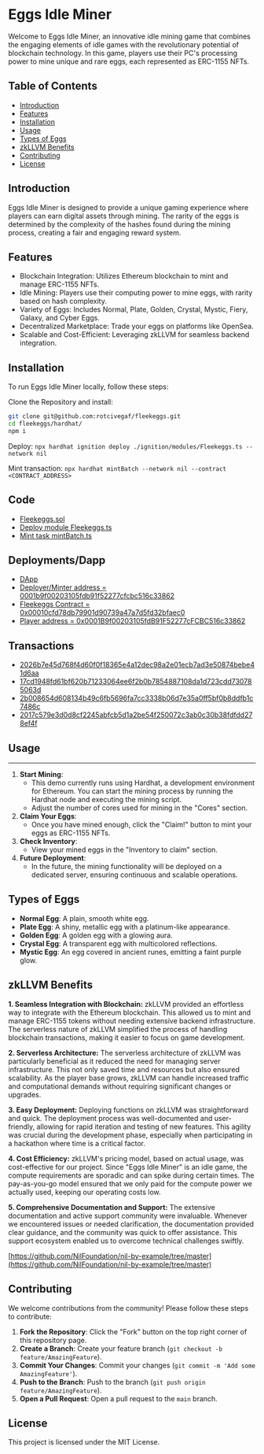# Eggs Idle Miner

Welcome to Eggs Idle Miner, an innovative idle mining game that combines the engaging elements of idle games with the revolutionary potential of blockchain technology. In this game, players use their PC's processing power to mine unique and rare eggs, each represented as ERC-1155 NFTs.

## Table of Contents

- [Introduction](#introduction)
- [Features](#features)
- [Installation](#installation)
- [Usage](#usage)
- [Types of Eggs](#types-of-eggs)
- [zkLLVM Benefits](#zkllvm-benefits)
- [Contributing](#contributing)
- [License](#license)

## Introduction

Eggs Idle Miner is designed to provide a unique gaming experience where players can earn digital assets through mining. The rarity of the eggs is determined by the complexity of the hashes found during the mining process, creating a fair and engaging reward system.

## Features

- Blockchain Integration: Utilizes Ethereum blockchain to mint and manage ERC-1155 NFTs.
- Idle Mining: Players use their computing power to mine eggs, with rarity based on hash complexity.
- Variety of Eggs: Includes Normal, Plate, Golden, Crystal, Mystic, Fiery, Galaxy, and Cyber Eggs.
- Decentralized Marketplace: Trade your eggs on platforms like OpenSea.
- Scalable and Cost-Efficient: Leveraging zkLLVM for seamless backend integration.

## Installation

To run Eggs Idle Miner locally, follow these steps:

Clone the Repository and install:
```bash
git clone git@github.com:rotcivegaf/fleekeggs.git
cd fleekeggs/hardhat/
npm i
```

Deploy: `npx hardhat ignition deploy ./ignition/modules/Fleekeggs.ts --network nil`

Mint transaction: `npx hardhat mintBatch --network nil --contract <CONTRACT_ADDRESS>`

## Code

- [Fleekeggs.sol](https://github.com/rotcivegaf/fleekeggs/blob/master/hardhat/contracts/Fleekeggs.sol)
- [Deploy module Fleekeggs.ts](https://github.com/rotcivegaf/fleekeggs/blob/master/hardhat/ignition/modules/Fleekeggs.ts)
- [Mint task mintBatch.ts](https://github.com/rotcivegaf/fleekeggs/blob/master/hardhat/tasks/mintBatch.ts)

## Deployments/Dapp

- [DApp](https://crooked-car-straight.on-fleek.app/)
- [Deployer/Minter address = 0001b9f00203105fdb91f52277cfcbc516c33862](https://explore.nil.foundation/address/0001b9f00203105fdb91f52277cfcbc516c33862/messages)
- [Fleekeggs Contract = 0x00010cfd78db79901d90739a47a7d5fd32bfaec0](https://explore.nil.foundation/address/0x00010cfd78db79901d90739a47a7d5fd32bfaec0/messages)
- [Player address = 0x0001B9f00203105fdB91F52277cFCBC516c33862](https://explore.nil.foundation/address/0001B9f00203105fdB91F52277cFCBC516c33862/messages)

## Transactions

- [2026b7e45d768f4d60f0f18365e4a12dec98a2e01ecb7ad3e50874bebe41d6aa](https://explore.nil.foundation/tx/2026b7e45d768f4d60f0f18365e4a12dec98a2e01ecb7ad3e50874bebe41d6aa)
- [17cd1948fd61bf620b71233064ee6f2b0b7854887108da1d723cdd730785063d](https://explore.nil.foundation/tx/17cd1948fd61bf620b71233064ee6f2b0b7854887108da1d723cdd730785063d)
- [2b008654d608134b49c6fb5696fa7cc3338b06d7e35a0ff5bf0b8ddfb1c7486c](https://explore.nil.foundation/tx/2b008654d608134b49c6fb5696fa7cc3338b06d7e35a0ff5bf0b8ddfb1c7486c)
- [2017c579e3d0d8cf2245abfcb5d1a2be54f250072c3ab0c30b38fdfdd278ef4f](https://explore.nil.foundation/tx/2017c579e3d0d8cf2245abfcb5d1a2be54f250072c3ab0c30b38fdfdd278ef4f)

## Usage
-----

1.  **Start Mining**:
    -   This demo currently runs using Hardhat, a development environment for Ethereum. You can start the mining process by running the Hardhat node and executing the mining script.
    -   Adjust the number of cores used for mining in the "Cores" section.
2.  **Claim Your Eggs**:
    -   Once you have mined enough, click the "Claim!" button to mint your eggs as ERC-1155 NFTs.
3.  **Check Inventory**:
    -   View your mined eggs in the "Inventory to claim" section.
4.  **Future Deployment**:
    -   In the future, the mining functionality will be deployed on a dedicated server, ensuring continuous and scalable operations.

Types of Eggs
-------------

-   **Normal Egg**: A plain, smooth white egg.
-   **Plate Egg**: A shiny, metallic egg with a platinum-like appearance.
-   **Golden Egg**: A golden egg with a glowing aura.
-   **Crystal Egg**: A transparent egg with multicolored reflections.
-   **Mystic Egg**: An egg covered in ancient runes, emitting a faint purple glow.

zkLLVM Benefits
---------------

**1\. Seamless Integration with Blockchain:** zkLLVM provided an effortless way to integrate with the Ethereum blockchain. This allowed us to mint and manage ERC-1155 tokens without needing extensive backend infrastructure. The serverless nature of zkLLVM simplified the process of handling blockchain transactions, making it easier to focus on game development.

**2\. Serverless Architecture:** The serverless architecture of zkLLVM was particularly beneficial as it reduced the need for managing server infrastructure. This not only saved time and resources but also ensured scalability. As the player base grows, zkLLVM can handle increased traffic and computational demands without requiring significant changes or upgrades.

**3\. Easy Deployment:** Deploying functions on zkLLVM was straightforward and quick. The deployment process was well-documented and user-friendly, allowing for rapid iteration and testing of new features. This agility was crucial during the development phase, especially when participating in a hackathon where time is a critical factor.

**4\. Cost Efficiency:** zkLLVM's pricing model, based on actual usage, was cost-effective for our project. Since "Eggs Idle Miner" is an idle game, the compute requirements are sporadic and can spike during certain times. The pay-as-you-go model ensured that we only paid for the compute power we actually used, keeping our operating costs low.

**5\. Comprehensive Documentation and Support:** The extensive documentation and active support community were invaluable. Whenever we encountered issues or needed clarification, the documentation provided clear guidance, and the community was quick to offer assistance. This support ecosystem enabled us to overcome technical challenges swiftly.

[https://github.com/NilFoundation/nil-by-example/tree/master](https://github.com/NilFoundation/nil-by-example/tree/master)

Contributing
------------

We welcome contributions from the community! Please follow these steps to contribute:

1.  **Fork the Repository**: Click the "Fork" button on the top right corner of this repository page.
2.  **Create a Branch**: Create your feature branch (`git checkout -b feature/AmazingFeature`).
3.  **Commit Your Changes**: Commit your changes (`git commit -m 'Add some AmazingFeature'`).
4.  **Push to the Branch**: Push to the branch (`git push origin feature/AmazingFeature`).
5.  **Open a Pull Request**: Open a pull request to the `main` branch.

License
-------

This project is licensed under the MIT License.
